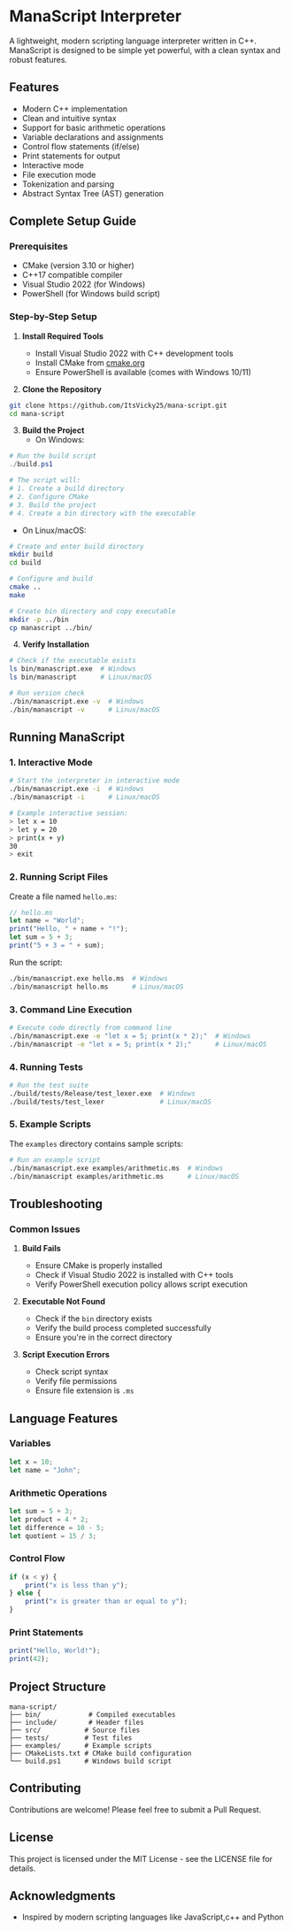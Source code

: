 # ManaScript Interpreter

A lightweight, modern scripting language interpreter written in C++. ManaScript is designed to be simple yet powerful, with a clean syntax and robust features.

## Features

- Modern C++ implementation
- Clean and intuitive syntax
- Support for basic arithmetic operations
- Variable declarations and assignments
- Control flow statements (if/else)
- Print statements for output
- Interactive mode
- File execution mode
- Tokenization and parsing
- Abstract Syntax Tree (AST) generation

## Complete Setup Guide

### Prerequisites

- CMake (version 3.10 or higher)
- C++17 compatible compiler
- Visual Studio 2022 (for Windows)
- PowerShell (for Windows build script)

### Step-by-Step Setup

1. **Install Required Tools**
   - Install Visual Studio 2022 with C++ development tools
   - Install CMake from [cmake.org](https://cmake.org/download/)
   - Ensure PowerShell is available (comes with Windows 10/11)

2. **Clone the Repository**
```bash
git clone https://github.com/ItsVicky25/mana-script.git
cd mana-script
```

3. **Build the Project**
   - On Windows:
```powershell
# Run the build script
./build.ps1

# The script will:
# 1. Create a build directory
# 2. Configure CMake
# 3. Build the project
# 4. Create a bin directory with the executable
```

   - On Linux/macOS:
```bash
# Create and enter build directory
mkdir build
cd build

# Configure and build
cmake ..
make

# Create bin directory and copy executable
mkdir -p ../bin
cp manascript ../bin/
```

4. **Verify Installation**
```bash
# Check if the executable exists
ls bin/manascript.exe  # Windows
ls bin/manascript      # Linux/macOS

# Run version check
./bin/manascript.exe -v  # Windows
./bin/manascript -v      # Linux/macOS
```

## Running ManaScript

### 1. Interactive Mode
```bash
# Start the interpreter in interactive mode
./bin/manascript.exe -i  # Windows
./bin/manascript -i      # Linux/macOS

# Example interactive session:
> let x = 10
> let y = 20
> print(x + y)
30
> exit
```

### 2. Running Script Files
Create a file named `hello.ms`:
```javascript
// hello.ms
let name = "World";
print("Hello, " + name + "!");
let sum = 5 + 3;
print("5 + 3 = " + sum);
```

Run the script:
```bash
./bin/manascript.exe hello.ms  # Windows
./bin/manascript hello.ms      # Linux/macOS
```

### 3. Command Line Execution
```bash
# Execute code directly from command line
./bin/manascript.exe -e "let x = 5; print(x * 2);"  # Windows
./bin/manascript -e "let x = 5; print(x * 2);"      # Linux/macOS
```

### 4. Running Tests
```bash
# Run the test suite
./build/tests/Release/test_lexer.exe  # Windows
./build/tests/test_lexer              # Linux/macOS
```

### 5. Example Scripts
The `examples` directory contains sample scripts:
```bash
# Run an example script
./bin/manascript.exe examples/arithmetic.ms  # Windows
./bin/manascript examples/arithmetic.ms      # Linux/macOS
```

## Troubleshooting

### Common Issues

1. **Build Fails**
   - Ensure CMake is properly installed
   - Check if Visual Studio 2022 is installed with C++ tools
   - Verify PowerShell execution policy allows script execution

2. **Executable Not Found**
   - Check if the `bin` directory exists
   - Verify the build process completed successfully
   - Ensure you're in the correct directory

3. **Script Execution Errors**
   - Check script syntax
   - Verify file permissions
   - Ensure file extension is `.ms`

## Language Features

### Variables
```javascript
let x = 10;
let name = "John";
```

### Arithmetic Operations
```javascript
let sum = 5 + 3;
let product = 4 * 2;
let difference = 10 - 5;
let quotient = 15 / 3;
```

### Control Flow
```javascript
if (x < y) {
    print("x is less than y");
} else {
    print("x is greater than or equal to y");
}
```

### Print Statements
```javascript
print("Hello, World!");
print(42);
```

## Project Structure

```
mana-script/
├── bin/            # Compiled executables
├── include/        # Header files
├── src/           # Source files
├── tests/         # Test files
├── examples/      # Example scripts
├── CMakeLists.txt # CMake build configuration
└── build.ps1      # Windows build script
```

## Contributing

Contributions are welcome! Please feel free to submit a Pull Request.

## License

This project is licensed under the MIT License - see the LICENSE file for details.

## Acknowledgments

- Inspired by modern scripting languages like JavaScript,c++ and Python 
